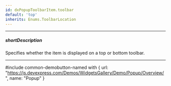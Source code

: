 ```yaml
---
id: dxPopupToolbarItem.toolbar
default: 'top'
inherits: Enums.ToolbarLocation
---
```

---
##### shortDescription
Specifies whether the item is displayed on a top or bottom toolbar.

---
#include common-demobutton-named with {
    url: "https://js.devexpress.com/Demos/WidgetsGallery/Demo/Popup/Overview/",
    name: "Popup"
}